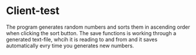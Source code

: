 # Client-test
The program generates random numbers and sorts them in ascending order when clicking the sort button. The save functions is working through a generated text-file, whcih it is reading to and from and it saves automatically evry time you generates new numbers. 
